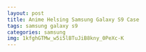 ```yaml
---
layout: post
title: Anime Helsing Samsung Galaxy S9 Case
tags: samsung galaxy s9
categories: samsung
img: 1kfghGTMw_w5i5lBTuJiB8kny_0PeXc-K
---
```

